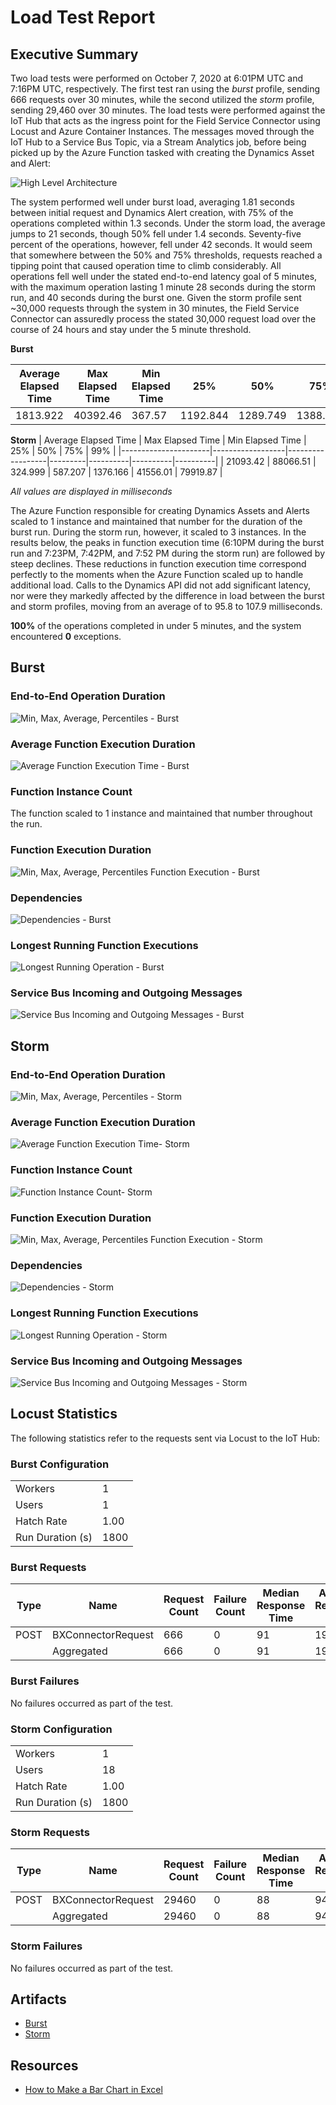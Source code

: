 # Load Test Report

## Executive Summary

Two load tests were performed on October 7, 2020 at 6:01PM UTC and 7:16PM UTC, respectively. The first test ran using the _burst_ profile, sending 666 requests over 30 minutes, while the second utilized the _storm_ profile, sending 29,460 over 30 minutes. The load tests were performed against the IoT Hub that acts as the ingress point for the Field Service Connector using Locust and Azure Container Instances. The messages moved through the IoT Hub to a Service Bus Topic, via a Stream Analytics job, before being picked up by the Azure Function tasked with creating the Dynamics Asset and Alert:

![High Level Architecture](./assets/Load_Test_Results/high-level-architecture.png)

The system performed well under burst load, averaging 1.81 seconds between initial request and Dynamics Alert creation, with 75% of the operations completed within 1.3 seconds. Under the storm load, the average jumps to 21 seconds, though 50% fell under 1.4 seconds. Seventy-five percent of the operations, however, fell under 42 seconds. It would seem that somewhere between the 50% and 75% thresholds, requests reached a tipping point that caused operation time to climb considerably. All operations fell well under the stated end-to-end latency goal of 5 minutes, with the maximum operation lasting 1 minute 28 seconds during the storm run, and 40 seconds during the burst one. Given the storm profile sent ~30,000 requests through the system in 30 minutes, the Field Service Connector can assuredly process the stated 30,000 request load over the course of 24 hours and stay under the 5 minute threshold.

**Burst**

| Average Elapsed Time | Max Elapsed Time | Min Elapsed Time | 25%      | 50%      | 75%      | 99%      |
| -------------------- | ---------------- | ---------------- | -------- | -------- | -------- | -------- |
| 1813.922             | 40392.46         | 367.57           | 1192.844 | 1289.749 | 1388.042 | 27529.44 |

**Storm**
| Average Elapsed Time | Max Elapsed Time | Min Elapsed Time | 25% | 50% | 75% | 99% |
|----------------------|------------------|------------------|---------|----------|----------|----------|
| 21093.42 | 88066.51 | 324.999 | 587.207 | 1376.166 | 41556.01 | 79919.87 |

_All values are displayed in milliseconds_

The Azure Function responsible for creating Dynamics Assets and Alerts scaled to 1 instance and maintained that number for the duration of the burst run. During the storm run, however, it scaled to 3 instances. In the results below, the peaks in function execution time (6:10PM during the burst run and 7:23PM, 7:42PM, and 7:52 PM during the storm run) are followed by steep declines. These reductions in function execution time correspond perfectly to the moments when the Azure Function scaled up to handle additional load. Calls to the Dynamics API did not add significant latency, nor were they markedly affected by the difference in load between the burst and storm profiles, moving from an average of to 95.8 to 107.9 milliseconds.

**100%** of the operations completed in under 5 minutes, and the system encountered **0** exceptions.

## Burst

### End-to-End Operation Duration

![Min, Max, Average, Percentiles - Burst](./assets/Load_Test_Results/AvgMinMaxPercentileBurst.png)

### Average Function Execution Duration

![Average Function Execution Time - Burst](./assets/Load_Test_Results/AverageFunctionExecutionTimeBurst.png)

### Function Instance Count

The function scaled to 1 instance and maintained that number throughout the run.

### Function Execution Duration

![Min, Max, Average, Percentiles Function Execution - Burst](./assets/Load_Test_Results/AvgMinMaxPercentileBurstFunctionExecution.png)

### Dependencies

![Dependencies - Burst](./assets/Load_Test_Results/DependenciesBurst.png)

### Longest Running Function Executions

![Longest Running Operation - Burst](./assets/Load_Test_Results/TraceMaxOperationBurst.png)

### Service Bus Incoming and Outgoing Messages

![Service Bus Incoming and Outgoing Messages - Burst](./assets/Load_Test_Results/ServiceBusIncomingOutgoingMessagesBurst.png)

## Storm

### End-to-End Operation Duration

![Min, Max, Average, Percentiles - Storm](./assets/Load_Test_Results/AvgMinMaxPercentileStorm.png)

### Average Function Execution Duration

![Average Function Execution Time- Storm](./assets/Load_Test_Results/AverageFunctionExecutionTimeStorm.png)

### Function Instance Count

![Function Instance Count- Storm](./assets/Load_Test_Results/InstanceCountStorm.png)

### Function Execution Duration

![Min, Max, Average, Percentiles Function Execution - Storm](./assets/Load_Test_Results/AvgMinMaxPercentileStormFunctionExecution.png)

### Dependencies

![Dependencies - Storm](./assets/Load_Test_Results/DependenciesStorm.png)

### Longest Running Function Executions

![Longest Running Operation - Storm](./assets/Load_Test_Results/TraceMaxOperationStorm.png)

### Service Bus Incoming and Outgoing Messages

![Service Bus Incoming and Outgoing Messages - Storm](./assets/Load_Test_Results/ServiceBusIncomingOutgoingMessagesStorm.png)

## Locust Statistics

The following statistics refer to the requests sent via Locust to the IoT Hub:

### Burst Configuration

|                  |      |
| ---------------- | ---- |
| Workers          | 1    |
| Users            | 1    |
| Hatch Rate       | 1.00 |
| Run Duration (s) | 1800 |

### Burst Requests

| Type | Name               | Request Count | Failure Count | Median Response Time | Average Response Time | Min Response Time | Max Response Time | Average Content Size | Requests/s | Failures/s | 50% | 66% | 75% | 80% | 90% | 95% | 98% | 99%  | 99.90% | 99.99% | 100.00% | 100%  |
| ---- | ------------------ | ------------- | ------------- | -------------------- | --------------------- | ----------------- | ----------------- | -------------------- | ---------- | ---------- | --- | --- | --- | --- | --- | --- | --- | ---- | ------ | ------ | ------- | ----- |
| POST | BXConnectorRequest | 666           | 0             | 91                   | 198.1921              | 72.60776          | 35376.68          | 0                    | 0.370416   | 0          | 91  | 100 | 130 | 140 | 190 | 420 | 740 | 1300 | 35000  | 35000  | 35000   | 35000 |
|      | Aggregated         | 666           | 0             | 91                   | 198.1921              | 72.60776          | 35376.68          | 0                    | 0.370416   | 0          | 91  | 100 | 130 | 140 | 190 | 420 | 740 | 1300 | 35000  | 35000  | 35000   | 35000 |

### Burst Failures

No failures occurred as part of the test.

### Storm Configuration

|                  |      |
| ---------------- | ---- |
| Workers          | 1    |
| Users            | 18   |
| Hatch Rate       | 1.00 |
| Run Duration (s) | 1800 |

### Storm Requests

| Type | Name               | Request Count | Failure Count | Median Response Time | Average Response Time | Min Response Time | Max Response Time | Average Content Size | Requests/s | Failures/s | 50% | 66% | 75% | 80% | 90% | 95% | 98% | 99% | 99.90% | 99.99% | 100.00% | 100% |
| ---- | ------------------ | ------------- | ------------- | -------------------- | --------------------- | ----------------- | ----------------- | -------------------- | ---------- | ---------- | --- | --- | --- | --- | --- | --- | --- | --- | ------ | ------ | ------- | ---- |
| POST | BXConnectorRequest | 29460         | 0             | 88                   | 94.03836              | 70.59956          | 734.802           | 0                    | 16.36588   | 0          | 88  | 92  | 94  | 97  | 110 | 120 | 170 | 220 | 510    | 700    | 730     | 730  |
|      | Aggregated         | 29460         | 0             | 88                   | 94.03836              | 70.59956          | 734.802           | 0                    | 16.36588   | 0          | 88  | 92  | 94  | 97  | 110 | 120 | 170 | 220 | 510    | 700    | 730     | 730  |

### Storm Failures

No failures occurred as part of the test.

## Artifacts

- [Burst](https://dev.azure.com/dynamicscollab/fieldservice/_build/results?buildId=2011&view=artifacts&type=publishedArtifacts)
- [Storm](https://dev.azure.com/dynamicscollab/fieldservice/_build/results?buildId=2012&view=artifacts&type=publishedArtifacts)

## Resources

- [How to Make a Bar Chart in Excel](https://www.smartsheet.com/bar-charting-excel-bar-graph#:~:text=How%20to%20Make%20a%20Bar%20Chart%20in%20Excel,we%20are%20using%20here%2C%20the%20results%20will%20)
